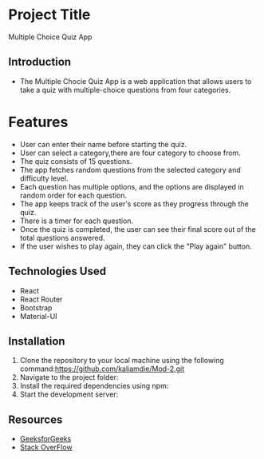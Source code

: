 # Project Title
Multiple Choice Quiz App
## Introduction
- The Multiple Chocie Quiz App is a web application that allows users to take a quiz with multiple-choice questions from four categories.
# Features
- User can enter their name before starting the quiz.
- User can select a category,there are four category to choose from.
- The quiz consists of 15 questions.
- The app fetches random questions from the selected category and difficulty level.
- Each question has multiple options, and the options are displayed in random order for each question.
- The app keeps track of the user's score as they progress through the quiz.
- There is a timer for each question.
- Once the quiz is completed, the user can see their final score out of the total questions answered.
- If the user wishes to play again, they can click the "Play again" button.
## Technologies Used
- React
- React Router
- Bootstrap
- Material-UI
## Installation
1. Clone the repository to your local machine using the following 
command:https://github.com/kaliamdie/Mod-2.git
2. Navigate to the project folder:
3. Install the required dependencies using npm:
4. Start the development server:
## Resources
- [GeeksforGeeks](https://www.geeksforgeeks.org/)
- [Stack OverFlow](https://stackoverflow.com/)
  
  